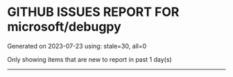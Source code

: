 
# GITHUB ISSUES REPORT FOR microsoft/debugpy


Generated on 2023-07-23 using: stale=30, all=0


Only showing items that are new to report in past 1 day(s)


---
